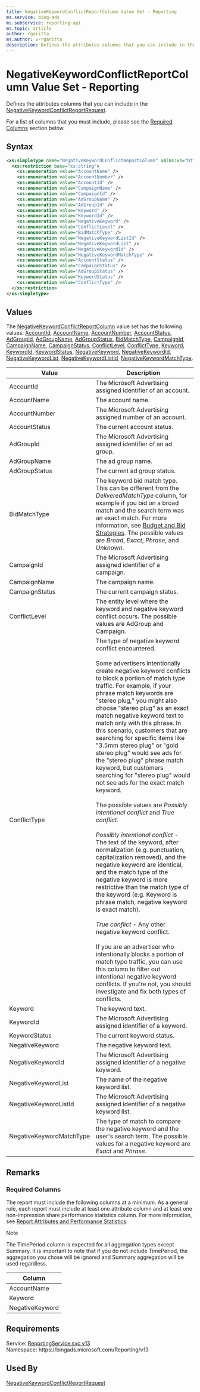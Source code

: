 ```yaml
---
title: NegativeKeywordConflictReportColumn Value Set - Reporting
ms.service: bing-ads
ms.subservice: reporting-api
ms.topic: article
author: rgaritta
ms.author: v-rgaritta
description: Defines the attributes columns that you can include in the NegativeKeywordConflictReportRequest.
---
```

# NegativeKeywordConflictReportColumn Value Set - Reporting
Defines the attributes columns that you can include in the [NegativeKeywordConflictReportRequest](negativekeywordconflictreportrequest.md).

For a list of columns that you must include, please see the [Required Columns](#requiredcolumns) section below.

## Syntax
```xml
<xs:simpleType name="NegativeKeywordConflictReportColumn" xmlns:xs="http://www.w3.org/2001/XMLSchema">
  <xs:restriction base="xs:string">
    <xs:enumeration value="AccountName" />
    <xs:enumeration value="AccountNumber" />
    <xs:enumeration value="AccountId" />
    <xs:enumeration value="CampaignName" />
    <xs:enumeration value="CampaignId" />
    <xs:enumeration value="AdGroupName" />
    <xs:enumeration value="AdGroupId" />
    <xs:enumeration value="Keyword" />
    <xs:enumeration value="KeywordId" />
    <xs:enumeration value="NegativeKeyword" />
    <xs:enumeration value="ConflictLevel" />
    <xs:enumeration value="BidMatchType" />
    <xs:enumeration value="NegativeKeywordListId" />
    <xs:enumeration value="NegativeKeywordList" />
    <xs:enumeration value="NegativeKeywordId" />
    <xs:enumeration value="NegativeKeywordMatchType" />
    <xs:enumeration value="AccountStatus" />
    <xs:enumeration value="CampaignStatus" />
    <xs:enumeration value="AdGroupStatus" />
    <xs:enumeration value="KeywordStatus" />
    <xs:enumeration value="ConflictType" />
  </xs:restriction>
</xs:simpleType>
```

## <a name="values"></a>Values

The [NegativeKeywordConflictReportColumn](negativekeywordconflictreportcolumn.md) value set has the following values: [AccountId](#accountid), [AccountName](#accountname), [AccountNumber](#accountnumber), [AccountStatus](#accountstatus), [AdGroupId](#adgroupid), [AdGroupName](#adgroupname), [AdGroupStatus](#adgroupstatus), [BidMatchType](#bidmatchtype), [CampaignId](#campaignid), [CampaignName](#campaignname), [CampaignStatus](#campaignstatus), [ConflictLevel](#conflictlevel), [ConflictType](#conflicttype), [Keyword](#keyword), [KeywordId](#keywordid), [KeywordStatus](#keywordstatus), [NegativeKeyword](#negativekeyword), [NegativeKeywordId](#negativekeywordid), [NegativeKeywordList](#negativekeywordlist), [NegativeKeywordListId](#negativekeywordlistid), [NegativeKeywordMatchType](#negativekeywordmatchtype).

|Value|Description|
|-----------|---------------|
|<a name="accountid"></a>AccountId|The Microsoft Advertising assigned identifier of an account.|
|<a name="accountname"></a>AccountName|The account name.|
|<a name="accountnumber"></a>AccountNumber|The Microsoft Advertising assigned number of an account.|
|<a name="accountstatus"></a>AccountStatus|The current account status.|
|<a name="adgroupid"></a>AdGroupId|The Microsoft Advertising assigned identifier of an ad group.|
|<a name="adgroupname"></a>AdGroupName|The ad group name.|
|<a name="adgroupstatus"></a>AdGroupStatus|The current ad group status.|
|<a name="bidmatchtype"></a>BidMatchType|The keyword bid match type. This can be different from the *DeliveredMatchType* column, for example if you bid on a broad match and the search term was an exact match. For more information, see [Budget and Bid Strategies](../guides/budget-bid-strategies.md). The possible values are *Broad*, *Exact*, *Phrase*, and *Unknown*.|
|<a name="campaignid"></a>CampaignId|The Microsoft Advertising assigned identifier of a campaign.|
|<a name="campaignname"></a>CampaignName|The campaign name.|
|<a name="campaignstatus"></a>CampaignStatus|The current campaign status.|
|<a name="conflictlevel"></a>ConflictLevel|The entity level where the keyword and negative keyword conflict occurs. The possible values are AdGroup and Campaign.|
|<a name="conflicttype"></a>ConflictType|The type of negative keyword conflict encountered.<br/><br/>Some advertisers intentionally create negative keyword conflicts to block a portion of match type traffic. For example, if your phrase match keywords are "stereo plug," you might also choose "stereo plug" as an exact match negative keyword text to match only with this phrase. In this scenario, customers that are searching for specific items like "3.5mm stereo plug" or "gold stereo plug" would see ads for the "stereo plug" phrase match keyword, but customers searching for "stereo plug" would not see ads for the exact match keyword.<br/><br/>The possible values are *Possibly intentional conflict* and *True conflict*.<br/><br/>*Possibly intentional conflict* - The text of the keyword, after normalization (e.g. punctuation, capitalization removed), and the negative keyword are identical, and the match type of the negative keyword is more restrictive than the match type of the keyword (e.g. Keyword is phrase match, negative keyword is exact match).<br/><br/>*True conflict* - Any other negative keyword conflict.<br/><br/>If you are an advertiser who intentionally blocks a portion of match type traffic, you can use this column to filter out intentional negative keyword conflicts. If you're not, you should investigate and fix both types of conflicts.|
|<a name="keyword"></a>Keyword|The keyword text.|
|<a name="keywordid"></a>KeywordId|The Microsoft Advertising assigned identifier of a keyword.|
|<a name="keywordstatus"></a>KeywordStatus|The current keyword status.|
|<a name="negativekeyword"></a>NegativeKeyword|The negative keyword text.|
|<a name="negativekeywordid"></a>NegativeKeywordId|The Microsoft Advertising assigned identifier of a negative keyword.|
|<a name="negativekeywordlist"></a>NegativeKeywordList|The name of the negative keyword list.|
|<a name="negativekeywordlistid"></a>NegativeKeywordListId|The Microsoft Advertising assigned identifier of a negative keyword list.|
|<a name="negativekeywordmatchtype"></a>NegativeKeywordMatchType|The type of match to compare the negative keyword and the user's search term. The possible values for a negative keyword are *Exact* and *Phrase*.|

## <a name="remarks"></a>Remarks
### <a name="requiredcolumns"></a>Required Columns
The report must include the following columns at a minimum. As a general rule, each report must include at least one attribute column and at least one non-impression share performance statistics column. For more information, see [Report Attributes and Performance Statistics](../guides/report-attributes-performance-statistics.md).

> [!NOTE]
> The TimePeriod column is expected for all aggregation types except Summary. It is important to note that if you do not include TimePeriod, the aggregation you chose will be ignored and Summary aggregation will be used regardless.

|Column|
|----------|
|AccountName|
|Keyword|
|NegativeKeyword|

## Requirements
Service: [ReportingService.svc v13](https://reporting.api.bingads.microsoft.com/Api/Advertiser/Reporting/v13/ReportingService.svc)  
Namespace: https\://bingads.microsoft.com/Reporting/v13  

## Used By
[NegativeKeywordConflictReportRequest](negativekeywordconflictreportrequest.md)  
